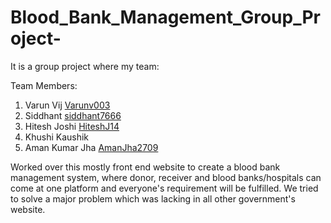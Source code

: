 # Blood_Bank_Management_Group_Project-

It is a group project where my team:


Team Members:
1) Varun Vij [Varunv003](https://github.com/Varunv003)
2) Siddhant [siddhant7666](https://github.com/siddhant7666)
3) Hitesh Joshi [HiteshJ14](https://github.com/HiteshJ14)
4) Khushi Kaushik
5) Aman Kumar Jha [AmanJha2709](https://github.com/AmanJha2709)

Worked over this mostly front end website to create a blood bank management system, where donor, receiver and blood banks/hospitals can come at one platform and everyone's requirement will be fulfilled.
We tried to solve a major problem which was lacking in all other government's website.
